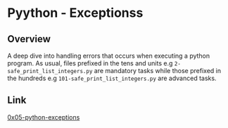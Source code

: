 # Pyython - Exceptionss

## Overview
A deep dive into handling errors that occurs when executing a python program.
As usual, files prefixed in the tens and units e.g `2-safe_print_list_integers.py` are mandatory tasks while those prefixed in the hundreds e.g `101-safe_print_list_integers.py` are advanced tasks.

## Link
[0x05-python-exceptions](https://intranet.alxswe.com/projects/245)
